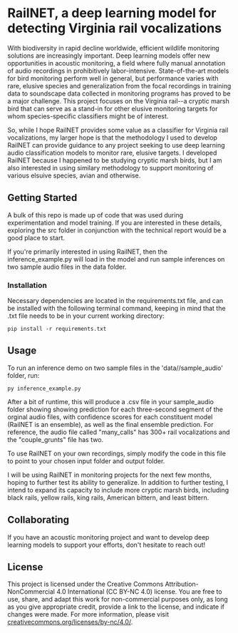 # RailNET, a deep learning model for detecting Virginia rail vocalizations

With biodiversity in rapid decline worldwide, efficient wildlife monitoring solutions are increasingly important. Deep learning models offer new opportunities in acoustic monitoring, a field where fully manual annotation of audio recordings in prohibitively labor-intensive. State-of-the-art models for bird monitoring perform well in general, but performance varies with rare, elusive species and generalization from the focal recordings in training data to soundscape data collected in monitoring programs has proved to be a major challenge. This project focuses on the Virginia rail--a cryptic marsh bird that can serve as a stand-in for other elusive monitoring targets for whom species-specific classifiers might be of interest.

So, while I hope RailNET provides some value as a classifier for Virginia rail vocalizations, my larger hope is that the methodology I used to develop RailNET can provide guidance to any project seeking to use deep learning audio classification models to monitor rare, elusive targets. I developed RailNET because I happened to be studying cryptic marsh birds, but I am also interested in using similary methodology to support monitoring of various elsuive species, avian and otherwise.
## Getting Started

A bulk of this repo is made up of code that was used during experimentation and model training. If you are interested in these details, exploring the src folder in conjunction with the technical report would be a good place to start.

If you're primarily interested in using RailNET, then the inference_example.py will load in the model and run sample inferences on two sample audio files in the data folder. 

### Installation

Necessary dependencies are located in the requirements.txt file, and can be installed with the following terminal command, keeping in mind that the .txt file needs to be in your current working directory:

```
pip install -r requirements.txt
```
## Usage

To run an inference demo on two sample files in the 'data//sample_audio' folder, run:

```
py inference_example.py
```
After a bit of runtime, this will produce a .csv file in your sample_audio folder showing showing prediction for each three-second segment of the orginal audio files, with confidence scores for each constituent model (RailNET is an ensemble), as 
well as the final ensemble prediction. For reference, the audio file called "many_calls" has 300+ rail vocalizations and the "couple_grunts" file has two.

To use RailNET on your own recordings, simply modify the code in this file to point to your chosen input folder and output folder.

I will be using RailNET in monitoring projects for the next few months, hoping to further test its ability to generalize. In addition to further testing, I intend to expand its capacity to include more cryptic marsh birds, including black rails, yellow rails, king rails, American bittern, and least bittern.

## Collaborating

If you have an acoustic monitoring project and want to develop deep learning models to support your efforts, don't hesitate to reach out!

## License

This project is licensed under the Creative Commons Attribution-NonCommercial 4.0 International (CC BY-NC 4.0) license. You are free to use, share, and adapt this work for non-commercial purposes only, as long as you give appropriate credit, provide a link to the license, and indicate if changes were made. For more information, please visit [creativecommons.org/licenses/by-nc/4.0/](https://creativecommons.org/licenses/by-nc/4.0/).


